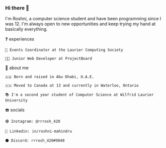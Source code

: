 ### Hi there 👋

I'm Roshni, a computer science student and have been programming since I was 12. I'm always open to new opportunities and keep trying my hand at basically everything.

❓ experiences

    🏫 Events Coordinator at the Laurier Computing Society
    
    👩‍💻 Junior Web Developer at ProjectBoard

👐 about me

    🇦🇪 Born and raised in Abu Dhabi, U.A.E.
    
    🇨🇦 Moved to Canada at 13 and currently in Waterloo, Ontario

    📚 I'm a second year student of Computer Science at Wilfrid Laurier University

☎️ socials

    🟣 Instagram: @rrrosh_420
    
    🔵 Linkedin: in/roshni-mahindru
    
    ⚫ Discord: rrrosh_420#9840

<!--
**roshni-2003/roshni-2003** is a ✨ _special_ ✨ repository because its `README.md` (this file) appears on your GitHub profile.
-->
